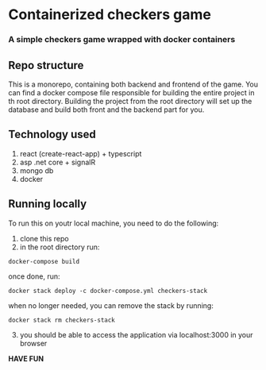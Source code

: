 # Containerized checkers game
### A simple checkers game wrapped with docker containers

## Repo structure

This is a monorepo, containing both backend and frontend of the game. You can find a docker compose file responsible for building the entire project in th root directory. Building the project from the root directory will set up the database and build both front and the backend part for you.

## Technology used

1. react (create-react-app) + typescript
2. asp .net core + signalR
3. mongo db
4. docker

## Running locally

To run this on youtr local machine, you need to do the following:
1. clone this repo
2. in the root directory run:

`docker-compose build`

once done, run:

`docker stack deploy -c docker-compose.yml checkers-stack`

when no longer needed, you can remove the stack by running:

`docker stack rm checkers-stack`

3. you should be able to access the application via localhost:3000 in your browser

**HAVE FUN**
